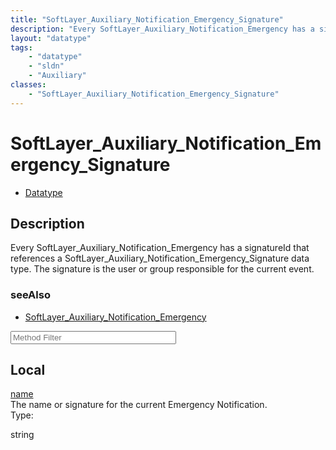 ```yaml
---
title: "SoftLayer_Auxiliary_Notification_Emergency_Signature"
description: "Every SoftLayer_Auxiliary_Notification_Emergency has a signatureId that references a SoftLayer_Auxiliary_Notification_Em... "
layout: "datatype"
tags:
    - "datatype"
    - "sldn"
    - "Auxiliary"
classes:
    - "SoftLayer_Auxiliary_Notification_Emergency_Signature"
---
```


# SoftLayer_Auxiliary_Notification_Emergency_Signature
<div id='service-datatype'>
    <ul id='sldn-reference-tabs'>
        <li id='datatype'> <a href='/reference/datatypes/SoftLayer_Auxiliary_Notification_Emergency_Signature' >Datatype</a></li>
    </ul>
</div>

## Description 
Every SoftLayer_Auxiliary_Notification_Emergency has a signatureId that references a SoftLayer_Auxiliary_Notification_Emergency_Signature data type.  The signature is the user or group  responsible for the current event. 



### seeAlso

* [SoftLayer_Auxiliary_Notification_Emergency](/reference/services/SoftLayer_Auxiliary_Notification_Emergency )




<!-- Service Filer BEGIN -->
<div class="view-filters">
        <div class="clearfix">
            <div class="search-input-box">
                <input placeholder="Method Filter" onkeyup="titleSearch(inputId='prop-input', divId='properties', elementClass='prop-row')" 
                    type="text" id="prop-input" value="" size="30" maxlength="128" class="form-text">
            </div>
        </div>
</div>
<!-- Service Filer END -->

<div id="properties" class="content">
    <div id="localProperties" class="prop-content" >
        <h2>Local</h2>
                <div class='prop-row views-row'>
            <span class='views-field-title'>
                <a href="#name" name=name>name</a>
            </span>
            <div class='views-field-body'>The name or signature for the current Emergency Notification. </div>
            <span class="type-label">Type:</span> 
            <div class='type-content'>
                <p>string</p>
            </div>
        </div>
            </div>
    </div>


